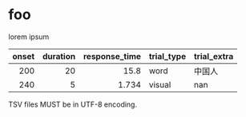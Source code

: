 # foo

lorem ipsum

|   onset |   duration |   response_time | trial_type   | trial_extra   |
|--------:|-----------:|----------------:|:-------------|:--------------|
|     200 |         20 |          15.8   | word         | 中国人        |
|     240 |          5 |           1.734 | visual       | nan           |

TSV files MUST be in UTF-8 encoding.
